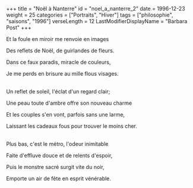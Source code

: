 +++
title = "Noël à Nanterre"
id = "noel_a_nanterre_2"
date = 1996-12-23
weight = 25
categories = ["Portraits", "Hiver"]
tags = ["philosophie", "saisons", "1996"]
verseLength = 12
LastModifierDisplayName = "Barbara Post"
+++

Et la foule en miroir me renvoie en images

Des reflets de Noël, de guirlandes de fleurs.

Dans ce faux paradis, miracle de couleurs,

Je me perds en brisure au mille flous visages.

 \
Un reflet de soleil, l'éclat d'un regard clair;

Une peau toute d'ambre offre son nouveau charme

Et les couples s'en vont, parfois sans une larme,

Laissant les cadeaux fous pour trouver le moins cher.

 \
Plus bas, c'est le métro, l'odeur inimitable

Faite d'effluve douce et de relents d'espoir,

Puis le monstre sacré surgit vite du noir,

Emporte un air de fête en esprit vénérable.

